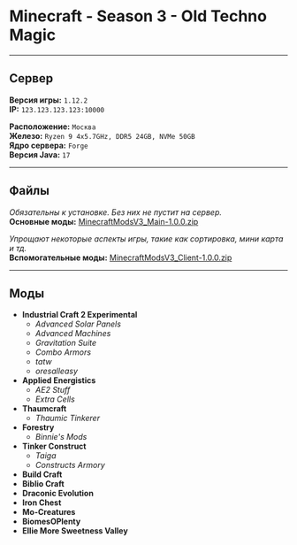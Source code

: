 # Minecraft - Season 3 - Old Techno Magic
___

## Сервер

**Версия игры:** `1.12.2`</br>
**IP:** `123.123.123.123:10000`</br>

**Расположение:** `Москва`</br>
**Железо:** `Ryzen 9 4x5.7GHz, DDR5 24GB, NVMe 50GB`</br>
**Ядро сервера:** `Forge`</br>
**Версия Java:** `17`</br>
___

## Файлы

*Обязательны к установке. Без них не пустит на сервер.*</br>
**Основные моды:** [MinecraftModsV3_Main-1.0.0.zip](https://github.com/evgeniy-kotin/minecraft-v3)

*Упрощают некоторые аспекты игры, такие как сортировка, мини карта и тд.*</br>
**Вспомогательные моды:** [MinecraftModsV3_Client-1.0.0.zip](https://github.com/evgeniy-kotin/minecraft-v3)

___

## Моды

- **Industrial Craft 2 Experimental**
  - *Advanced Solar Panels*
  - *Advanced Machines*
  - *Gravitation Suite*
  - *Combo Armors*
  - *tatw*
  - *oresalleasy*
- **Applied Energistics**
  - *AE2 Stuff*
  - *Extra Cells*
- **Thaumcraft**
  - *Thaumic Tinkerer*
- **Forestry**
  - *Binnie's Mods*
- **Tinker Construct**
  - *Taiga*
  - *Constructs Armory*
- **Build Craft**
- **Biblio Craft**
- **Draconic Evolution**
- **Iron Chest**
- **Mo-Creatures**
- **BiomesOPlenty**
- **Ellie More Sweetness Valley**
